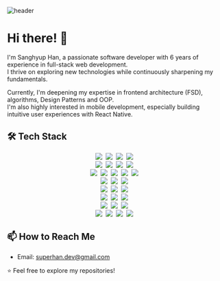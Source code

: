 
![header](https://capsule-render.vercel.app/api?type=venom&color=gradient&text=Superhan&&fontColor=000)

# Hi there! 👋

I'm Sanghyup Han, a passionate software developer with 6 years of experience in full-stack web development.<br/>
I thrive on exploring new technologies while continuously sharpening my fundamentals.<br/>

Currently, I'm deepening my expertise in frontend architecture (FSD), algorithms, Design Patterns and OOP.<br/> 
I'm also highly interested in mobile development, especially building intuitive user experiences with React Native.<br/>  


## 🛠️ Tech Stack
<p align="center">
  <img src="https://img.shields.io/badge/TypeScript-3178C6?style=flat-square&logo=TypeScript&logoColor=white"/>&nbsp
  <img src="https://img.shields.io/badge/JavaScript-F7DF1E?style=flat-square&logo=JavaScript&logoColor=black"/>&nbsp
  <img src="https://img.shields.io/badge/Java-007396?style=flat-square&logo=Java&logoColor=white"/>&nbsp
  <img src="https://img.shields.io/badge/Spring Data JPA-6DB33F?style=flat-square&logo=Spring&logoColor=white"/>&nbsp
  <br>
  <img src="https://img.shields.io/badge/Node.js-339933?style=flat-square&logo=Node.js&logoColor=white"/>&nbsp
  <img src="https://img.shields.io/badge/NestJS-E0234E?style=flat-square&logo=NestJS&logoColor=white"/>&nbsp
  <img src="https://img.shields.io/badge/Prisma-2D3748?style=flat-square&logo=Prisma&logoColor=white"/>&nbsp
  <img src="https://img.shields.io/badge/TypeORM-FF5733?style=flat-square&logo=typeorm&logoColor=white"/>&nbsp
  <br>
  <img src="https://img.shields.io/badge/React-61DAFB?style=flat-square&logo=React&logoColor=black"/>&nbsp
  <img src="https://img.shields.io/badge/Next.js-000000?style=flat-square&logo=Next.js&logoColor=white"/>&nbsp
  <img src="https://img.shields.io/badge/Vue.js-4FC08D?style=flat-square&logo=Vue.js&logoColor=white"/>&nbsp
  <img src="https://img.shields.io/badge/Vuetify-1867C0?style=flat-square&logo=Vuetify&logoColor=white"/>&nbsp
  <img src="https://img.shields.io/badge/Quasar-1976D2?style=flat-square&logo=Quasar&logoColor=white"/>&nbsp
  <br>
  <img src="https://img.shields.io/badge/Material--UI-007FFF?style=flat-square&logo=MUI&logoColor=white"/>&nbsp
  <img src="https://img.shields.io/badge/Emotion-C76494?style=flat-square&logo=emotion&logoColor=white"/>&nbsp
  <img src="https://img.shields.io/badge/Sass-CC6699?style=flat-square&logo=Sass&logoColor=white"/>&nbsp
  <br>
  <img src="https://img.shields.io/badge/Zustand-000000?style=flat-square&logo=Zustand&logoColor=white"/>&nbsp
  <img src="https://img.shields.io/badge/Redux-764ABC?style=flat-square&logo=Redux&logoColor=white"/>&nbsp
  <img src="https://img.shields.io/badge/vuex-4FC08D?style=flat-square&logo=Vue.js&logoColor=white"/>&nbsp
  <br>
  <img src="https://img.shields.io/badge/Vite-646CFF?style=flat-square&logo=Vite&logoColor=white"/>&nbsp
  <img src="https://img.shields.io/badge/Webpack-8DD6F9?style=flat-square&logo=Webpack&logoColor=black"/>&nbsp
  <img src="https://img.shields.io/badge/WebSocket-010101?style=flat-square&logo=websocket&logoColor=white"/>&nbsp
  <br>
  <img src="https://img.shields.io/badge/MySQL-4479A1?style=flat-square&logo=MySQL&logoColor=white"/>&nbsp
  <img src="https://img.shields.io/badge/PostgreSQL-4169E1?style=flat-square&logo=PostgreSQL&logoColor=white"/>&nbsp
  <img src="https://img.shields.io/badge/MariaDB-003545?style=flat-square&logo=MariaDB&logoColor=white"/>&nbsp
  <br>
  <img src="https://img.shields.io/badge/AWS-232F3E?style=flat-square&logo=Amazon AWS&logoColor=white"/>&nbsp
  <img src="https://img.shields.io/badge/Docker-2496ED?style=flat-square&logo=Docker&logoColor=white"/>&nbsp
  <img src="https://img.shields.io/badge/Kubernetes-326CE5?style=flat-square&logo=Kubernetes&logoColor=white"/>&nbsp
  <img src="https://img.shields.io/badge/Rancher-0075A8?style=flat-square&logo=Rancher&logoColor=white"/>&nbsp
</p>

<!---
## 📈 GitHub Stats

[![Your GitHub Stats](https://github-readme-stats.vercel.app/api?username=yourusername&show_icons=true&count_private=true)](https://github.com/yourusername)
--->

<!---
## LeetCode Stats
![Leetcode Stats](https://leetcard.jacoblin.cool/user1983Wx)
--->

## 📫 How to Reach Me

- Email: superhan.dev@gmail.com

⭐️ Feel free to explore my repositories!

<br />
<br />

<!---
superhan-dev/superhan-dev is a ✨ special ✨ repository because its `README.md` (this file) appears on your GitHub profile.
You can click the Preview link to take a look at your changes.
--->
